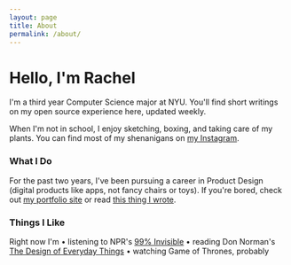 ```yaml
---
layout: page
title: About
permalink: /about/
---
```


# Hello, I'm Rachel

I'm a third year Computer Science major at NYU. You'll find short writings on my open source experience here, updated weekly. 

When I'm not in school, I enjoy sketching, boxing, and taking care of my plants. You can find most of my shenanigans on [my Instagram](https://www.instagram.com/rachelyhe/).

### What I Do

For the past two years, I've been pursuing a career in Product Design (digital products like apps, not fancy chairs or toys). If you're bored, check out [my portfolio site](https://www.rachelyhe.com/) or read [this thing I wrote](https://uxdesign.cc/coursera-a-mobile-redesign-case-study-28486273d80b).

### Things I Like

Right now I'm
• listening to NPR's [99% Invisible](https://99percentinvisible.org/)
• reading Don Norman's [The Design of Everyday Things](https://www.amazon.com/Design-Everyday-Things-Donald-Norman/dp/1452654123)
• watching Game of Thrones, probably
